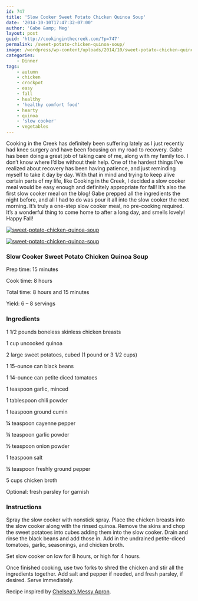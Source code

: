 ```yaml
---
id: 747
title: 'Slow Cooker Sweet Potato Chicken Quinoa Soup'
date: '2014-10-10T17:47:32-07:00'
author: 'Gabe &amp; Meg'
layout: post
guid: 'http://cookinginthecreek.com/?p=747'
permalink: /sweet-potato-chicken-quinoa-soup/
image: /wordpress/wp-content/uploads/2014/10/sweet-potato-chicken-quinoa-soup-2.jpg
categories:
    - Dinner
tags:
    - autumn
    - chicken
    - crockpot
    - easy
    - fall
    - healthy
    - 'healthy comfort food'
    - hearty
    - quinoa
    - 'slow cooker'
    - vegetables
---
```


Cooking in the Creek has definitely been suffering lately as I just recently had knee surgery and have been focusing on my road to recovery. Gabe has been doing a great job of taking care of me, along with my family too. I don’t know where I’d be without their help. One of the hardest things I’ve realized about recovery has been having patience, and just reminding myself to take it day by day. With that in mind and trying to keep alive certain parts of my life, like Cooking in the Creek, I decided a slow cooker meal would be easy enough and definitely appropriate for fall! It’s also the first slow cooker meal on the blog! Gabe prepped all the ingredients the night before, and all I had to do was pour it all into the slow cooker the next morning. It’s truly a one-step slow cooker meal, no pre-cooking required. It’s a wonderful thing to come home to after a long day, and smells lovely! Happy Fall!

[![sweet-potato-chicken-quinoa-soup](http://cookinginthecreek.com/wordpress/wp-content/uploads/2014/10/sweet-potato-chicken-quinoa-soup-1-1024x681.jpg)](http://cookinginthecreek.com/wordpress/wp-content/uploads/2014/10/sweet-potato-chicken-quinoa-soup-1.jpg)

[![sweet-potato-chicken-quinoa-soup](http://cookinginthecreek.com/wordpress/wp-content/uploads/2014/10/sweet-potato-chicken-quinoa-soup-2-1024x681.jpg)](http://cookinginthecreek.com/wordpress/wp-content/uploads/2014/10/sweet-potato-chicken-quinoa-soup-2.jpg)

### Slow Cooker Sweet Potato Chicken Quinoa Soup

Prep time: 15 minutes

Cook time: 8 hours

Total time: 8 hours and 15 minutes

Yield: 6 – 8 servings

### Ingredients

1 1/2 pounds boneless skinless chicken breasts

1 cup uncooked quinoa

2 large sweet potatoes, cubed (1 pound or 3 1/2 cups)

1 15-ounce can black beans

1 14-ounce can petite diced tomatoes

1 teaspoon garlic, minced

1 tablespoon chili powder

1 teaspoon ground cumin

¼ teaspoon cayenne pepper

¼ teaspoon garlic powder

½ teaspoon onion powder

1 teaspoon salt

¼ teaspoon freshly ground pepper

5 cups chicken broth

Optional: fresh parsley for garnish

### Instructions

Spray the slow cooker with nonstick spray. Place the chicken breasts into the slow cooker along with the rinsed quinoa. Remove the skins and chop the sweet potatoes into cubes adding them into the slow cooker. Drain and rinse the black beans and add those in. Add in the undrained petite-diced tomatoes, garlic, seasonings, and chicken broth.

Set slow cooker on low for 8 hours, or high for 4 hours.

Once finished cooking, use two forks to shred the chicken and stir all the ingredients together. Add salt and pepper if needed, and fresh parsley, if desired. Serve immediately.

Recipe inspired by [Chelsea’s Messy Apron](http://www.chelseasmessyapron.com/slow-cooker-sweet-potato-chicken-and-quinoa-soup/#_a5y_p=2362800).